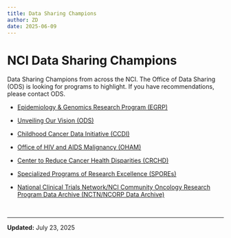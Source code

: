 ```yaml
---
title: Data Sharing Champions
author: ZD
date: 2025-06-09
---
```


# NCI Data Sharing Champions

Data Sharing Champions from across the NCI. The Office of Data Sharing (ODS) is looking for programs to highlight. If you have recommendations, please contact ODS.

- [Epidemiology & Genomics Research Program (EGRP)](https://cbiit.github.io/ccdi-ods-content/pages/documents/data-sharing-champions/Epidemiology_and_Genomics_Research_Program.pdf)

- [Unveiling Our Vision (ODS)](https://cbiit.github.io/ccdi-ods-content/pages/documents/data-sharing-champions/Unveiling_Our_Vision.pdf)

- [Childhood Cancer Data Initiative (CCDI)](https://cbiit.github.io/ccdi-ods-content/pages/documents/data-sharing-champions/Childhood_Cancer_Data_Intiative.pdf)

- [Office of HIV and AIDS Malignancy (OHAM)](https://cbiit.github.io/ccdi-ods-content/pages/documents/data-sharing-champions/Office_of_HIV_and_AIDS_Malignancy.pdf)

- [Center to Reduce Cancer Health Disparities (CRCHD)](https://cbiit.github.io/ccdi-ods-content/pages/documents/data-sharing-champions/Center_to_Reduce_Cancer_Health_Disparities.pdf)

- [Specialized Programs of Research Excellence (SPOREs)](https://cbiit.github.io/ccdi-ods-content/pages/documents/data-sharing-champions/Specialized_Programs_of_Research_Excellence.pdf)

- [National Clinical Trials Network/NCI Community Oncology Research Program Data Archive (NCTN/NCORP Data Archive)](https://cbiit.github.io/ccdi-ods-content/pages/documents/data-sharing-champions/National_Clinical_Trials_Network_NCI_Community_Oncology_Research_Program_Data_Archive.pdf)

&nbsp;

---

**Updated:** July 23, 2025
